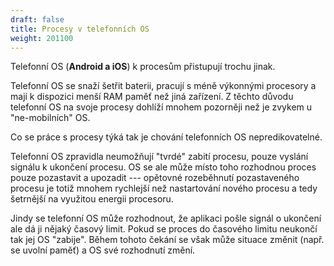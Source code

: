 ```yaml
---
draft: false
title: Procesy v telefonních OS
weight: 201100
---
```


Telefonní OS (**Android a iOS**) k procesům přistupují trochu jinak. 

Telefonní OS se snaží šetřit baterii, pracují s méně výkonnými procesory a mají k dispozici menší RAM paměť než jiná zařízení. Z těchto důvodu telefonní OS na svoje procesy dohlíží mnohem pozorněji než je zvykem u "ne-mobilních" OS.

Co se práce s procesy týká tak je chování telefonních OS nepredikovatelné.  

Telefonní OS zpravidla neumožňují "tvrdé" zabití procesu, pouze vyslání signálu k ukončení procesu. OS se ale může místo toho rozhodnou proces pouze pozastavit a upozadit --- opětovné rozeběhnutí pozastaveného procesu je totiž mnohem rychlejší než nastartování nového procesu a tedy šetrnější na využitou energii procesoru.

Jindy se telefonní OS může rozhodnout, že aplikaci pošle signál o ukončení ale dá ji nějaký časový limit. Pokud se proces do časového limitu neukončí tak jej OS "zabije". Během tohoto čekání se však může situace změnit (např. se uvolní paměť) a OS své rozhodnutí změní.